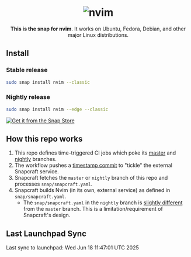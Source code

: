 <h1 align="center">
  <img src="https://raw.githubusercontent.com/neovim/neovim.github.io/master/logos/neovim-logo-300x87.png" alt="nvim">
  <br />
</h1>

<p align="center"><b>This is the snap for nvim</b>. It works on Ubuntu, Fedora, Debian, and other major Linux
distributions.</p>

## Install

### Stable release 

```sh
sudo snap install nvim --classic
```

### Nightly release 
```sh
sudo snap install nvim --edge --classic
```

[![Get it from the Snap Store](https://snapcraft.io/static/images/badges/en/snap-store-black.svg)](https://snapcraft.io/nvim)

## How this repo works

1. This repo defines time-triggered CI jobs which poke its [master](./.github/workflows/update-readme.yaml) and [nightly](./.github/workflows/update-readme-nightly.yaml) branches.
2. The workflow pushes a [timestamp commit](https://github.com/neovim/neovim-snap/commit/752cca5b7c2d8371f54825c61d0c8ebfedbf6711)
   to "tickle" the external Snapcraft service.
3. Snapcraft fetches the `master` or `nightly` branch of this repo and processes `snap/snapcraft.yaml`.
4. Snapcraft builds Nvim (in its own, external service) as defined in `snap/snapcraft.yaml`.
    - The `snap/snapcraft.yaml` in the `nightly` branch is [slightly different](https://github.com/neovim/neovim-snap/compare/master...nightly)
      from the `master` branch. This is a limitation/requirement of Snapcraft's
      design.

## Last Launchpad Sync

<!-- BEGIN SYNC INFO -->
Last sync to launchpad: Wed Jun 18 11:47:01 UTC 2025
<!-- END SYNC INFO -->
